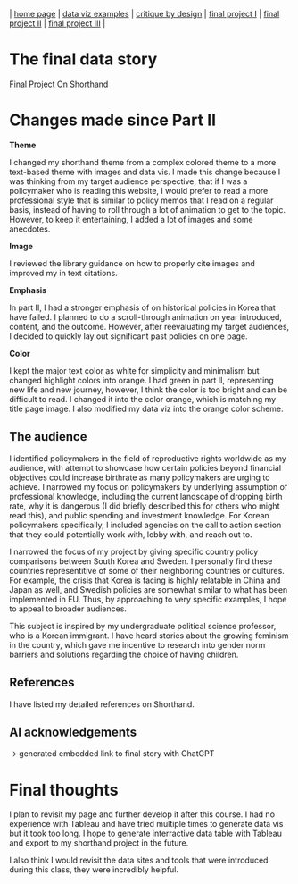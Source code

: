 | [home page](https://cmustudent.github.io/tswd-portfolio-templates/) | [data viz examples](dataviz-examples) | [critique by design](critique-by-design) | [final project I](final-project-part-one) | [final project II](final-project-part-two) | [final project III](final-project-part-three) |

# The final data story

[Final Project On Shorthand](https://carnegiemellon.shorthandstories.com/rethinking-birth-rate-crisis/index.html)

# Changes made since Part II

**Theme** 

I changed my shorthand theme from a complex colored theme to a more text-based theme with images and data vis. I made this change because I was thinking from my target audience perspective, that if I was a policymaker who is reading this website, I would prefer to read a more professional style that is similar to policy memos that I read on a regular basis, instead of having to roll through a lot of animation to get to the topic. However, to keep it entertaining, I added a lot of images and some anecdotes. 

**Image**

I reviewed the library guidance on how to properly cite images and improved my in text citations. 

**Emphasis**

In part II, I had a stronger emphasis of on historical policies in Korea that have failed. I planned to do a scroll-through animation on year introduced, content, and the outcome. However, after reevaluating my target audiences, I decided to quickly lay out significant past policies on one page. 

**Color**

I kept the major text color as white for simplicity and minimalism but changed highlight colors into orange. I had green in part II, representing new life and new journey, however, I think the color is too bright and can be difficult to read. I changed it into the color orange, which is matching my title page image. I also modified my data viz into the orange color scheme. 

## The audience

I identified  policymakers in the field of reproductive rights worldwide as my audience, with attempt to showcase how certain policies beyond financial objectives could increase birthrate as many policymakers are urging to achieve. I narrowed my focus on policymakers by underlying assumption of professional knowledge, including the current landscape of dropping birth rate, why it is dangerous (I did briefly described this for others who might read this), and public spending and investment knowledge. For Korean policymakers specifically, I included agencies on the call to action section that they could potentially work with, lobby with, and reach out to. 

I narrowed the focus of my project by giving specific country policy comparisons between South Korea and Sweden. I personally find these countries representitive of some of their neighboring countries or cultures. For example, the crisis that Korea is facing is highly relatable in China and Japan as well, and Swedish policies are somewhat similar to what has been implemented in EU. Thus, by approaching to very specific examples, I hope to appeal to broader audiences. 

This subject is inspired by my undergraduate political science professor, who is a Korean immigrant. I have heard stories about the growing feminism in the country, which gave me incentive to research into gender norm barriers and solutions regarding the choice of having children. 

## References

I have listed my detailed references on Shorthand. 

## AI acknowledgements

-> generated embedded link to final story with ChatGPT

# Final thoughts

I plan to revisit my page and further develop it after this course. I had no experience with Tableau and have tried multiple times to generate data vis but it took too long. I hope to generate interractive data table with Tableau and export to my shorthand project in the future. 

I also think I would revisit the data sites and tools that were introduced during this class, they were incredibly helpful. 

